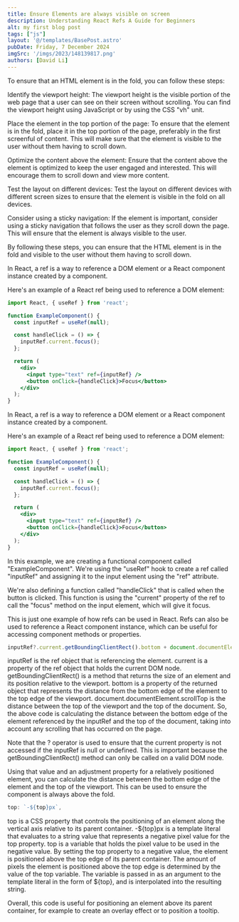 ```yaml
---
title: Ensure Elements are always visible on screen
description: Understanding React Refs A Guide for Beginners
alt: my first blog post
tags: ["js"]
layout: '@/templates/BasePost.astro'
pubDate: Friday, 7 December 2024
imgSrc: '/imgs/2023/148139817.png'
authors: [David Li]
---
```


To ensure that an HTML element is in the fold, you can follow these steps:

Identify the viewport height: The viewport height is the visible portion of the web page that a user can see on their screen without scrolling. You can find the viewport height using JavaScript or by using the CSS "vh" unit.

Place the element in the top portion of the page: To ensure that the element is in the fold, place it in the top portion of the page, preferably in the first screenful of content. This will make sure that the element is visible to the user without them having to scroll down.

Optimize the content above the element: Ensure that the content above the element is optimized to keep the user engaged and interested. This will encourage them to scroll down and view more content.

Test the layout on different devices: Test the layout on different devices with different screen sizes to ensure that the element is visible in the fold on all devices.

Consider using a sticky navigation: If the element is important, consider using a sticky navigation that follows the user as they scroll down the page. This will ensure that the element is always visible to the user.

By following these steps, you can ensure that the HTML element is in the fold and visible to the user without them having to scroll down.

In React, a ref is a way to reference a DOM element or a React component instance created by a component.

Here's an example of a React ref being used to reference a DOM element:

```jsx
import React, { useRef } from 'react';

function ExampleComponent() {
  const inputRef = useRef(null);

  const handleClick = () => {
    inputRef.current.focus();
  };

  return (
    <div>
      <input type="text" ref={inputRef} />
      <button onClick={handleClick}>Focus</button>
    </div>
  );
}
```

In React, a ref is a way to reference a DOM element or a React component instance created by a component.

Here's an example of a React ref being used to reference a DOM element:

```jsx
import React, { useRef } from 'react';

function ExampleComponent() {
  const inputRef = useRef(null);

  const handleClick = () => {
    inputRef.current.focus();
  };

  return (
    <div>
      <input type="text" ref={inputRef} />
      <button onClick={handleClick}>Focus</button>
    </div>
  );
}
```

In this example, we are creating a functional component called "ExampleComponent". We're using the "useRef" hook to create a ref called "inputRef" and assigning it to the input element using the "ref" attribute.

We're also defining a function called "handleClick" that is called when the button is clicked. This function is using the "current" property of the ref to call the "focus" method on the input element, which will give it focus.

This is just one example of how refs can be used in React. Refs can also be used to reference a React component instance, which can be useful for accessing component methods or properties.


```jsx
inputRef?.current.getBoundingClientRect().bottom + document.documentElement.scrollTop
```

inputRef is the ref object that is referencing the element.
current is a property of the ref object that holds the current DOM node.
getBoundingClientRect() is a method that returns the size of an element and its position relative to the viewport.
bottom is a property of the returned object that represents the distance from the bottom edge of the element to the top edge of the viewport.
document.documentElement.scrollTop is the distance between the top of the viewport and the top of the document.
So, the above code is calculating the distance between the bottom edge of the element referenced by the inputRef and the top of the document, taking into account any scrolling that has occurred on the page.

Note that the ? operator is used to ensure that the current property is not accessed if the inputRef is null or undefined. This is important because the getBoundingClientRect() method can only be called on a valid DOM node.

Using that value and an adjustment property for a relatively positioned element, you can calculate the distance between the bottom edge of the element and the top of the viewport. This can be used to ensure the component is always above the fold.

```jsx
top: `-${top}px`,
```

top is a CSS property that controls the positioning of an element along the vertical axis relative to its parent container.
-${top}px is a template literal that evaluates to a string value that represents a negative pixel value for the top property.
top is a variable that holds the pixel value to be used in the negative value.
By setting the top property to a negative value, the element is positioned above the top edge of its parent container. The amount of pixels the element is positioned above the top edge is determined by the value of the top variable. The variable is passed in as an argument to the template literal in the form of ${top}, and is interpolated into the resulting string.

Overall, this code is useful for positioning an element above its parent container, for example to create an overlay effect or to position a tooltip.
